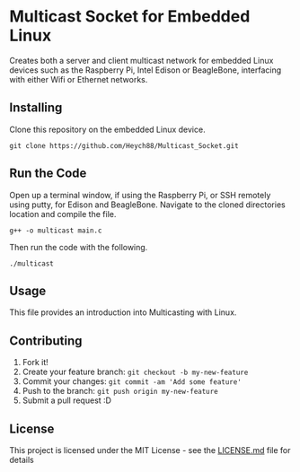 # Multicast Socket for Embedded Linux

Creates both a server and client multicast network for embedded Linux devices such as the Raspberry Pi, 
Intel Edison or BeagleBone, interfacing with either Wifi or Ethernet networks.

## Installing

Clone this repository on the embedded Linux device.

```
git clone https://github.com/Heych88/Multicast_Socket.git
```

## Run the Code

Open up a terminal window, if using the Raspberry Pi, or SSH remotely using putty, for Edison and BeagleBone.
Navigate to the cloned directories location and compile the file.

```
g++ -o multicast main.c

```

Then run the code with the following.

```
./multicast
```


## Usage

This file provides an introduction into Multicasting with Linux.

## Contributing

1. Fork it!
2. Create your feature branch: `git checkout -b my-new-feature`
3. Commit your changes: `git commit -am 'Add some feature'`
4. Push to the branch: `git push origin my-new-feature`
5. Submit a pull request :D

## License

This project is licensed under the MIT License - see the [LICENSE.md](LICENSE.md) file for details
